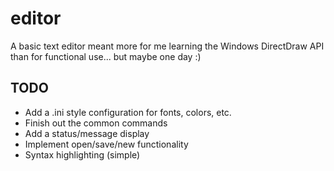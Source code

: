 # editor
A basic text editor meant more for me learning the Windows DirectDraw API than for functional use... but maybe one day :)

## TODO
 - Add a .ini style configuration for fonts, colors, etc.
 - Finish out the common commands
 - Add a status/message display
 - Implement open/save/new functionality
 - Syntax highlighting (simple)
